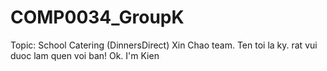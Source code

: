 # COMP0034_GroupK
Topic: School Catering (DinnersDirect)
Xin Chao team. 
Ten toi la ky. rat vui duoc lam quen voi ban!
Ok. I'm Kien
